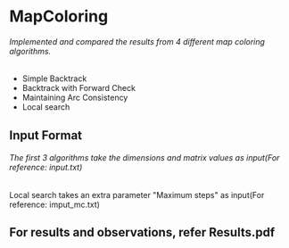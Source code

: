 # MapColoring
###### Implemented and compared the results from 4 different map coloring algorithms.
* Simple Backtrack
* Backtrack with Forward Check
* Maintaining Arc Consistency
* Local search

## Input Format
###### The first 3 algorithms take the dimensions and matrix values as input(For reference: input.txt)
Local search takes an extra parameter "Maximum steps" as input(For reference: imput_mc.txt)

## For results and observations, refer Results.pdf
